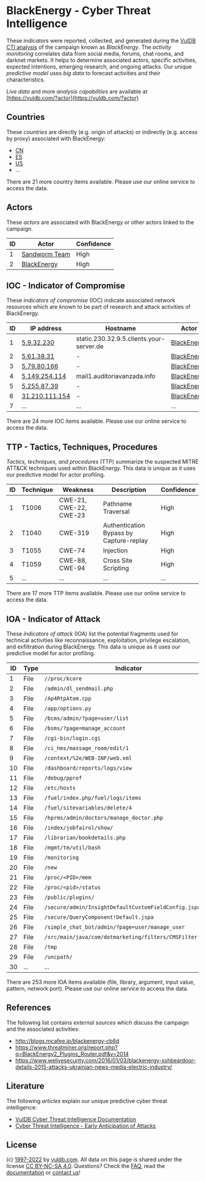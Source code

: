 # BlackEnergy - Cyber Threat Intelligence

These _indicators_ were reported, collected, and generated during the [VulDB CTI analysis](https://vuldb.com/?kb.cti) of the campaign known as _BlackEnergy_. The _activity monitoring_ correlates data from social media, forums, chat rooms, and darknet markets. It helps to determine associated actors, specific activities, expected intentions, emerging research, and ongoing attacks. Our unique _predictive model_ uses _big data_ to forecast activities and their characteristics.

_Live data_ and more _analysis capabilities_ are available at [https://vuldb.com/?actor](https://vuldb.com/?actor)

## Countries

These _countries_ are directly (e.g. origin of attacks) or indirectly (e.g. access by proxy) associated with BlackEnergy:

* [CN](https://vuldb.com/?country.cn)
* [ES](https://vuldb.com/?country.es)
* [US](https://vuldb.com/?country.us)
* ...

There are 21 more country items available. Please use our online service to access the data.

## Actors

These _actors_ are associated with BlackEnergy or other actors linked to the campaign.

ID | Actor | Confidence
-- | ----- | ----------
1 | [Sandworm Team](https://vuldb.com/?actor.sandworm_team) | High
2 | [BlackEnergy](https://vuldb.com/?actor.blackenergy) | High

## IOC - Indicator of Compromise

These _indicators of compromise_ (IOC) indicate associated network resources which are known to be part of research and attack activities of BlackEnergy.

ID | IP address | Hostname | Actor | Confidence
-- | ---------- | -------- | ----- | ----------
1 | [5.9.32.230](https://vuldb.com/?ip.5.9.32.230) | static.230.32.9.5.clients.your-server.de | [BlackEnergy](https://vuldb.com/?actor.blackenergy) | High
2 | [5.61.38.31](https://vuldb.com/?ip.5.61.38.31) | - | [BlackEnergy](https://vuldb.com/?actor.blackenergy) | High
3 | [5.79.80.166](https://vuldb.com/?ip.5.79.80.166) | - | [BlackEnergy](https://vuldb.com/?actor.blackenergy) | High
4 | [5.149.254.114](https://vuldb.com/?ip.5.149.254.114) | mail1.auditoriavanzada.info | [BlackEnergy](https://vuldb.com/?actor.blackenergy) | High
5 | [5.255.87.39](https://vuldb.com/?ip.5.255.87.39) | - | [BlackEnergy](https://vuldb.com/?actor.blackenergy) | High
6 | [31.210.111.154](https://vuldb.com/?ip.31.210.111.154) | - | [BlackEnergy](https://vuldb.com/?actor.blackenergy) | High
7 | ... | ... | ... | ...

There are 24 more IOC items available. Please use our online service to access the data.

## TTP - Tactics, Techniques, Procedures

_Tactics, techniques, and procedures_ (TTP) summarize the suspected MITRE ATT&CK techniques used within BlackEnergy. This data is unique as it uses our predictive model for actor profiling.

ID | Technique | Weakness | Description | Confidence
-- | --------- | -------- | ----------- | ----------
1 | T1006 | CWE-21, CWE-22, CWE-23 | Pathname Traversal | High
2 | T1040 | CWE-319 | Authentication Bypass by Capture-replay | High
3 | T1055 | CWE-74 | Injection | High
4 | T1059 | CWE-88, CWE-94 | Cross Site Scripting | High
5 | ... | ... | ... | ...

There are 17 more TTP items available. Please use our online service to access the data.

## IOA - Indicator of Attack

These _indicators of attack_ (IOA) list the potential fragments used for technical activities like reconnaissance, exploitation, privilege escalation, and exfiltration during BlackEnergy. This data is unique as it uses our predictive model for actor profiling.

ID | Type | Indicator | Confidence
-- | ---- | --------- | ----------
1 | File | `//proc/kcore` | Medium
2 | File | `/admin/dl_sendmail.php` | High
3 | File | `/Ap4RtpAtom.cpp` | High
4 | File | `/app/options.py` | High
5 | File | `/bcms/admin/?page=user/list` | High
6 | File | `/bsms/?page=manage_account` | High
7 | File | `/cgi-bin/login.cgi` | High
8 | File | `/ci_hms/massage_room/edit/1` | High
9 | File | `/context/%2e/WEB-INF/web.xml` | High
10 | File | `/dashboard/reports/logs/view` | High
11 | File | `/debug/pprof` | Medium
12 | File | `/etc/hosts` | Medium
13 | File | `/fuel/index.php/fuel/logs/items` | High
14 | File | `/fuel/sitevariables/delete/4` | High
15 | File | `/hprms/admin/doctors/manage_doctor.php` | High
16 | File | `/index/jobfairol/show/` | High
17 | File | `/librarian/bookdetails.php` | High
18 | File | `/mgmt/tm/util/bash` | High
19 | File | `/monitoring` | Medium
20 | File | `/new` | Low
21 | File | `/proc/<PID>/mem` | High
22 | File | `/proc/<pid>/status` | High
23 | File | `/public/plugins/` | High
24 | File | `/secure/admin/InsightDefaultCustomFieldConfig.jspa` | High
25 | File | `/secure/QueryComponent!Default.jspa` | High
26 | File | `/simple_chat_bot/admin/?page=user/manage_user` | High
27 | File | `/src/main/java/com/dotmarketing/filters/CMSFilter.java` | High
28 | File | `/tmp` | Low
29 | File | `/uncpath/` | Medium
30 | ... | ... | ...

There are 253 more IOA items available (file, library, argument, input value, pattern, network port). Please use our online service to access the data.

## References

The following list contains _external sources_ which discuss the campaign and the associated activities:

* http://blogs.mcafee.jp/blackenergy-cb6d
* https://www.threatminer.org/report.php?q=BlackEnergy2_Plugins_Router.pdf&y=2014
* https://www.welivesecurity.com/2016/01/03/blackenergy-sshbeardoor-details-2015-attacks-ukrainian-news-media-electric-industry/

## Literature

The following _articles_ explain our unique predictive cyber threat intelligence:

* [VulDB Cyber Threat Intelligence Documentation](https://vuldb.com/?kb.cti)
* [Cyber Threat Intelligence - Early Anticipation of Attacks](https://www.scip.ch/en/?labs.20201022)

## License

(c) [1997-2022](https://vuldb.com/?kb.changelog) by [vuldb.com](https://vuldb.com/?kb.about). All data on this page is shared under the license [CC BY-NC-SA 4.0](https://creativecommons.org/licenses/by-nc-sa/4.0/). Questions? Check the [FAQ](https://vuldb.com/?kb.faq), read the [documentation](https://vuldb.com/?kb) or [contact us](https://vuldb.com/?contact)!
